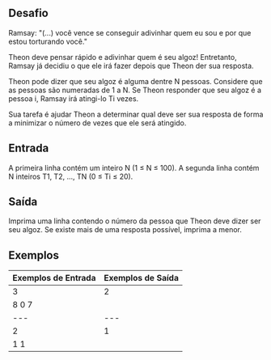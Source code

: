 ## Desafio
Ramsay: "(...) você vence se conseguir adivinhar quem eu sou e por que estou torturando você."

Theon deve pensar rápido e adivinhar quem é seu algoz! Entretanto, Ramsay já decidiu o que ele irá fazer depois que Theon der sua resposta.

Theon pode dizer que seu algoz é alguma dentre N pessoas. Considere que as pessoas são numeradas de 1 a N. Se Theon responder que seu algoz é a pessoa i, Ramsay irá 
atingi-lo Ti vezes.

Sua tarefa é ajudar Theon a determinar qual deve ser sua resposta de forma a minimizar o número de vezes que ele será atingido.

## Entrada
A primeira linha contém um inteiro N (1 ≤ N ≤ 100). A segunda linha contém N inteiros T1, T2, ..., TN (0 ≤ Ti ≤ 20).

## Saída
Imprima uma linha contendo o número da pessoa que Theon deve dizer ser seu algoz. Se existe mais de uma resposta possível, imprima a menor.

## Exemplos
Exemplos de Entrada | Exemplos de Saída
----- | -----
3     | 2
8 0 7 |  
---   | --- 
2     | 1
1 1   |  
